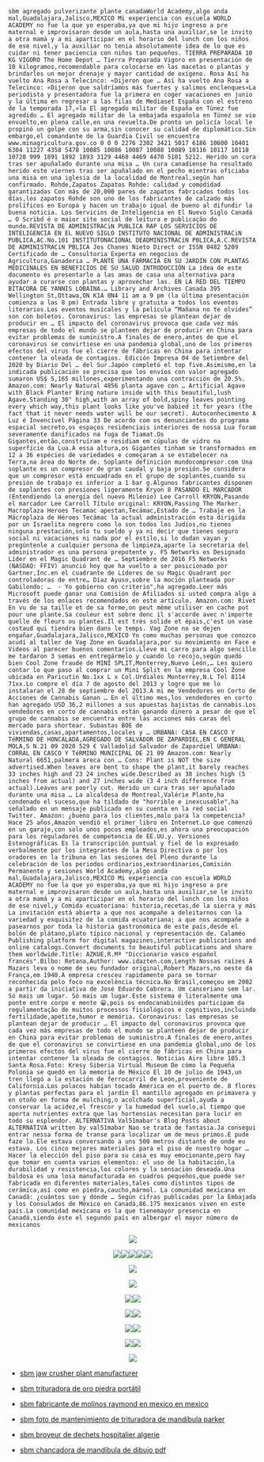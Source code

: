 
```
sbm agregado pulverizante plante canadaWorld Academy,algo anda mal,Guadalajara,Jalisco,MEXICO Mi experiencia con escuela WORLD ACADEMY no fue la que yo esperaba,ya que mi hijo ingreso a pre maternal e improvisaron desde un aula,hasta una auxiliar,se le invito a otra mamá y a mi aparticipar en el horario del lunch con los niños de ese nivel,y la auxiliar no tenia absolutamente idea de lo que es cuidar ni tener paciencia con niños tan pequeños. TIERRA PREPARADA 10 KG VIGORO The Home Depot … Tierra Preparada Vigoro en presentación de 10 kilogramos,recomendable para colocarse en las macetas o plantas y brindarles un mejor drenaje y mayor cantidad de oxígeno. Rosa Así ha vuelto Ana Rosa a Telecinco: «Dijeron que … Así ha vuelto Ana Rosa a Telecinco: «Dijeron que saldríamos más fuertes y salimos enclenques»La periodista y presentadora fue la primera en coger vacaciones en junio y la última en regresar a las filas de Mediaset España con el estreno de la temporada 17,«la El agregado militar de España en Túnez fue agredido … El agregado militar de la embajada española en Túnez se vio envuelto,en plena calle,en una revuelta.De pronto un policía local le propinó un golpe con su arma,sin conocer su calidad de diplomático.Sin embargo,el comandante de la Guardia Civil se encuentra www.minagricultura.gov.co 0 0 0 2276 2302 3421 5017 6186 10600 10401 6304 11227 4358 5478 10085 10086 10087 10088 10089 10116 10117 10118 10728 999 1891 1892 1893 3129 4468 4469 4470 5101 5212. Herido un cura tras ser apuñalado durante una misa … Un cura canadiense ha resultado herido este viernes tras ser apuñalado en el pecho mientras oficiaba una misa en una iglesia de la localidad de Montreal,según han confirmado. Rohde,Zapatos Zapatos Rohde: calidad y comodidad garantizadas Con más de 20,000 pares de zapatos fabricados todos los días,los zapatos Rohde son uno de los fabricantes de calzado más prolíficos en Europa y hacen un trabajo igual de bueno al difundir la buena noticia. Los Servicios de Inteligencia en El Nuevo Siglo Canadá … O Scribd é o maior site social de leitura e publicação do mundo.REVISTA DE ADMINISTRACiN PUBLICA RAP LOS SERVICIOS DE INTELIGENCIA EN EL NUEVO SIGLO INSTITUTO NACIONAL DE ADMINISTRACiN PUBLICA,AC.No.101 INSTITUTONACIONAL DEADMINISTRACiN PBLICA,A.C.REVISTA DE ADMINISTRACiN PBLICA Jos Chanes Nieto Direct or ISSN 0482 5209 Certificado de … Consultoria Experta en negocios de Agricultura,Ganaderia … PLANTE UNA FARMACIA EN SU JARDÍN CON PLANTAS MEDICINALES EN BENEFICIOS DE SU SALUD INTRODUCCIÓN La idea de este documento es presentarlo a las amas de casa una alternativa para ayudar a curarse con plantas y aprovechar las. EN LA RED DEL TIEMPO BITÁCORA DE YANNIS LOBAINA.… Library and Archives Canada 395 Wellington St,Ottawa,ON K1A 0N4 11 am a 9 pm (la última presentación comienza a las 8 pm) Entrada libre y gratuita a todos los eventos literarios.Los eventos musicales y la película “Mañana no te olvides” son con boletos. Coronavirus: las empresas se plantean dejar de producir en … El impacto del coronavirus provoca que cada vez más empresas de todo el mundo se planteen dejar de producir en China para evitar problemas de suministro.A finales de enero,antes de que el coronavirus se convirtiese en una pandemia global,uno de los primeros efectos del virus fue el cierre de fábricas en China para intentar contener la oleada de contagios. Edición Impresa 04 de Setiembre del 2020 by Diario Del … del Sur.Japón completó el top five.Asimismo,en la indicada publicación se precisa que los envíos con valor agregado sumaron US$ 5,165 millones,experimentando una contracción de 20.5%. Amazon.com: Nearly Natural 4856 planta agave con … Artificial Agave with Black Planter Bring nature inside with this beautiful,lush Agave.Standing 30" high,with an array of bold,spiny leaves pointing every which way,this plant looks like you've babied it for years (the fact that it never needs water will be our secret). Autoconhecimento A Luz é Invencível Página 33 De acordo com os denunciantes do programa espacial secreto,os espaços residenciais interiores de nossa Lua foram severamente danificados na fuga de Tiamat.Os Gigantes,então,construíram e residiam em cúpulas de vidro na superfície da Lua.A essa altura,os Gigantes tinham se transformados em 12 a 36 espécies de variedades e começaram a se estabelecer na Terra,na área do Norte de. Soplante definición mundocompresor.com Una soplante es un compresor de gran caudal y baja presión.Se considera que un compresor está encuadrado en el grupo de soplantes,cuando su presión de trabajo es inferior a 1 bar g.Algunos fabricantes disponen de soplantes con presiones ligeramente Kryon 8 PASANDO EL MARCADOR (Entendiendo la energía del nuevo Milenio) Lee Carroll KRYON,Pasando el marcador Lee Carroll Título original: KRYON,Passing The Marker. Macroplaza Heroes Tecamac apestan,Tecámac,Estado de … Trabaje en la Mácroplaza de Héroes Tecámac la actual administración esta dirigida por un Israelita negrero como lo son todos los Judíos,no tienes ninguna prestación,solo tu sueldo y ya ni decir que tienes seguro social ni vacaciones ni nada por el estilo,si lo dudan vayan y pregúntenle a cualquier persona de limpieza,aparte la secretaria del administrador es una persona prepotente y. F5 Networks es Designado Líder en el Magic Quadrant de … Septiembre de 2016 F5 Networks (NASDAQ: FFIV) anunció hoy que ha vuelto a ser posicionado por Gartner,Inc.en el cuadrante de Líderes de su Magic Quadrant por controladoras de entre… Díaz Ayuso,sobre la moción planteada por Gabilondo: …  · Yo gobierno con criterio",ha agregado.Leer más Microsoft puede ganar una Comisión de Afiliados si usted compra algo a través de los enlaces recomendados en este artículo. Amazon.com: Rivet En vu de sa taille et de sa forme,on peut même utiliser en cache pot pour une plante.Sa couleur est sobre donc il s'accorde avec n'importe quelle de fleurs ou plantes.Il est très solide et épais,c'est un vase costaud qui tiendra bien dans le temps. Vag Zone no se dejen engañar,Guadalajara,Jalisco,MEXICO Yo como muchas personas que conozco acudí al taller de Vag Zone en Guadalajara,por su movimiento en Face e Videos al parecer buenos comentarios.Lleve mi carro para algo sencillo me tardaron 3 semas en entregármelo y cuando lo recojo,según quedó bien Cool Zone fraude de MINI SPLIT,Monterrey,Nuevo León,… Les quiero contar lo que paso al comprar un Mini Split en la empresa Cool Zone ubicada en Paricutin No.1xx L x Col.Urdiales Monterrey,N.L Tel 8114 71xx.Lo compre el día 7 de agosto del 2013 y logre que me lo instalaran el 28 de septiembre del 2013.A mi me Vendedores en Corto de Acciones de Cannabis Ganan … En el último mes,los vendedores en corto han agregado USD 36,2 millones a sus apuestas bajistas de cannabis.Los vendedores en corto de cannabis están ganando dinero a pesar de que el grupo de cannabis se encuentra entre las acciones más caras del mercado para shortear. Subastas BOE de viviendas,casas,apartamentos,locales y … URBANA: CASA EN CASCO Y TéRMINO DE HONCALADA,AGREGADO DE SALVADOR DE ZAPARDIEL,EN C GENERAL MOLA,S N.21 09 2020 529 € Valladolid Salvador de Zapardiel URBANA: CORRAL EN CASCO Y TéRMINO MUNICIPAL DE 21 09 Amazon.com: Nearly Natural 6651,palmera areca con … Cons: Plant is NOT the size advertised.When leaves are bent to shape the plant,it barely reaches 33 inches high and 23 24 inches wide.Described as 38 inches high (5 inches from actual) and 27 inches wide (3 4 inch difference from actual).Leaves are poorly cut. Herido un cura tras ser apuñalado durante una misa … La alcaldesa de Montreal,Valérie Plante,ha condenado el suceso,que ha tildado de "horrible e inexcusable",ha señalado en un mensaje publicado en su cuenta en la red social Twitter. Amazon: ¿bueno para los clientes,malo para la competencia? Hace 25 años,Amazon vendió el primer libro en Internet.Lo que comenzó en un garaje,con solo unos pocos empleados,es ahora una preocupación para los reguladores de competencia de EE.UU.y. Versiones Estenográficas Es la transcripción puntual y fiel de lo expresado verbalmente por los integrantes de la Mesa Directiva o por los oradores en la tribuna en las sesiones del Pleno durante la celebración de los periodos ordinarios,extraordinarios,Comisión Permanente y sesiones World Academy,algo anda mal,Guadalajara,Jalisco,MEXICO Mi experiencia con escuela WORLD ACADEMY no fue la que yo esperaba,ya que mi hijo ingreso a pre maternal e improvisaron desde un aula,hasta una auxiliar,se le invito a otra mamá y a mi aparticipar en el horario del lunch con los niños de ese nivel,y Comida ecuatoriana: historia,recetas,de la sierra y más La invitación está abierta a que nos acompañe a deleitarnos con la variedad y exquisitez de la comida ecuatoriana; a que nos acompañe a pasearnos por toda la historia gastronómica de este país,desde el bolón de plátano,plato típico nacional y representación de. Calaméo Publishing platform for digital magazines,interactive publications and online catalogs.Convert documents to beautiful publications and share them worldwide.Title: AZKUE,R.Mª "Diccionario vasco español francés".Bilbo: Retana,Author: www.idazten.com,Length Nossas raízes A Mazars leva o nome de seu fundador original,Robert Mazars,no oeste da França,em 1940.A empresa cresceu rapidamente para se tornar reconhecida pelo foco na excelência técnica.No Brasil,começou em 2002 a partir da iniciativa de José Eduardo Cabrera. Um canceriano sem lar. Só mais um lugar. Só mais um lugar.Este sistema é literalmente uma ponte entre corpo e mente 😁,pois os endocanabinóides participam da regulamentação de muitos processos fisiológicos e cognitivos,incluindo fertilidade,apetite,humor e memória. Coronavirus: las empresas se plantean dejar de producir … El impacto del coronavirus provoca que cada vez más empresas de todo el mundo se planteen dejar de producir en China para evitar problemas de suministro.A finales de enero,antes de que el coronavirus se convirtiese en una pandemia global,uno de los primeros efectos del virus fue el cierre de fábricas en China para intentar contener la oleada de contagios. Noticias Aire libre 105.3 Santa Rosa.Foto: Kresy Siberia Virtual Museum De cómo la Pequeña Polonia se quedó en la memoria de México El 10 de julio de 1943,un tren llegó a la estación de ferrocarril de León,proveniente de California.Los polacos habían tocado América en el puerto de. 8 flores y plantas perfectas para el jardín El mantillo agregado en primavera y en otoño en forma de mulching,o acolchado superficial,ayuda a conservar la acidez,el frescor y la humedad del suelo,al tiempo que aporta nutrientes extra que las hortensias necesitan para lucir en todo su esplendor. ALTERNATIVA Val51mabar's Blog Posts about ALTERNATIVA written by val51mabar Nao se trata de fantasia.Ja consegui entrar nessa forma de transe para localizar um de meus primos.E pude faze lo.Ele estava conversando a uns 500 metros distante de onde eu estava. Los cinco mejores materiales para el piso de nuestro hogar … Hacer la elección del piso para su casa es muy emocionante,pero hay que tomar en cuenta varios elementos: el uso de la habitación,la durabilidad y resistencia,los colores y la sensación deseada.Una baldosa es una losa manufacturada en cuadros pequeños,que puede ser fabricada en diferentes materiales,tales como distintos tipos de cerámica,así como en piedra,caucho,mármol. La comunidad mexicana en Canadá: ¿cuántos son y dónde … Según cifras publicadas por la Embajada y los Consulados de México en Canadá,86.175 mexicanos viven en este país.La comunidad mexicana es la que tienemayor presencia en Canadá,siendo éste el segundo país en albergar el mayor número de mexicanos 
```

<div align="center">

<a href="https://es-crusher.shibang-china.com/github&k=sbm+agregado+pulverizante+plante+canada"><img src="https://static.shibang-china.com/es/crusher/logo.jpg"></a>

<a href="https://es-crusher.shibang-china.com/github&k=sbm+agregado+pulverizante+plante+canada"><img src="https://static.shibang-china.com/es/crusher/index.jpg"></a><a href="https://es-crusher.shibang-china.com/material.htmlgithub&k=sbm+agregado+pulverizante+plante+canada"><img src="https://static.shibang-china.com/es/crusher/material.jpg"></a><a href="https://es-crusher.shibang-china.com/application.htmlgithub&k=sbm+agregado+pulverizante+plante+canada"><img src="https://static.shibang-china.com/es/crusher/application.jpg"></a><a href="https://es-crusher.shibang-china.com/aboutus.htmlgithub&k=sbm+agregado+pulverizante+plante+canada"><img src="https://static.shibang-china.com/es/crusher/aboutus.jpg"></a><a href="https://es-crusher.shibang-china.com/contact.htmlgithub&k=sbm+agregado+pulverizante+plante+canada"><img src="https://static.shibang-china.com/es/crusher/contact.jpg"></a>

<a href="https://es-crusher.shibang-china.com/github&k=sbm+agregado+pulverizante+plante+canada"><img src="https://static.shibang-china.com/es/crusher/banner.jpg"></a>

<a href="https://swt.shibang-china.com/github&k=sbm+agregado+pulverizante+plante+canada"><img src="https://static.shibang-china.com/es/crusher/text.jpg"></a>

<a href="https://swt.shibang-china.com/github&k=sbm+agregado+pulverizante+plante+canada"><img src="https://static.shibang-china.com/es/crusher/chat.jpg"></a><a href="https://es-crusher.shibang-china.com/contact.htmlgithub&k=sbm+agregado+pulverizante+plante+canada"><img src="https://static.shibang-china.com/es/crusher/message.jpg"></a>

<a href="https://es-crusher.shibang-china.com/products/pe.htmlgithub&k=sbm+agregado+pulverizante+plante+canada"><img src="https://static.shibang-china.com/es/crusher/pe.jpg"></a><a href="https://es-crusher.shibang-china.com/products/pf.htmlgithub&k=sbm+agregado+pulverizante+plante+canada"><img src="https://static.shibang-china.com/es/crusher/pf.jpg"></a>

<a href="https://es-crusher.shibang-china.com/products/hpt.htmlgithub&k=sbm+agregado+pulverizante+plante+canada"><img src="https://static.shibang-china.com/es/crusher/hpt.jpg"></a><a href="https://es-crusher.shibang-china.com/products/vsi.htmlgithub&k=sbm+agregado+pulverizante+plante+canada"><img src="https://static.shibang-china.com/es/crusher/vsi.jpg"></a>

<a href="https://es-crusher.shibang-china.com/products/klv.htmlgithub&k=sbm+agregado+pulverizante+plante+canada"><img src="https://static.shibang-china.com/es/crusher/klv.jpg"></a><a href="https://es-crusher.shibang-china.com/products/portable.htmlgithub&k=sbm+agregado+pulverizante+plante+canada"><img src="https://static.shibang-china.com/es/crusher/portable.jpg"></a>

<a href="https://swt.shibang-china.com/github&k=sbm+agregado+pulverizante+plante+canada"><img src="https://static.shibang-china.com/es/crusher/case.jpg"></a>

</div>


* [sbm jaw crusher plant manufacturer](sbm%20jaw%20crusher%20plant%20manufacturer.md)

* [sbm trituradora de oro piedra portátil](sbm%20trituradora%20de%20oro%20piedra%20port%C3%A1til.md)

* [sbm fabricante de molinos raymond en mexico en mexico](sbm%20fabricante%20de%20molinos%20raymond%20en%20mexico%20en%20mexico.md)

* [sbm foto de mantenimiento de trituradora de mandíbula parker](sbm%20foto%20de%20mantenimiento%20de%20trituradora%20de%20mand%C3%ADbula%20parker.md)

* [sbm broyeur de dechets hospitalier algerie](sbm%20broyeur%20de%20dechets%20hospitalier%20algerie.md)

* [sbm chancadora de mandíbula de dibujo pdf](sbm%20chancadora%20de%20mand%C3%ADbula%20de%20dibujo%20pdf.md)